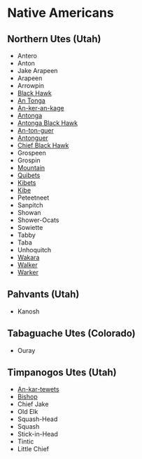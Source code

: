 # Native Americans
## Northern Utes (Utah)

- Antero
- Anton
- Jake Arapeen
 - Arapeen
 - Arrowpin
- [Black Hawk](black-hawk.md)
 - [An Tonga](black-hawk.md)
 - [An-ker-an-kage](black-hawk.md)
 - [Antonga](black-hawk.md)
 - [Antonga Black Hawk](black-hawk.md)
 - [An-ton-guer](black-hawk.md)
 - [Antonguer](black-hawk.md)
 - [Chief Black Hawk](black-hawk.md)
- Grospeen
 - Grospin
- [Mountain](mountain.md)
 - [Quibets](mountain.md)
 - [Kibets](mountain.md)
 - [Kibe](mountain.md)
- Peteetneet
- Sanpitch
- Showan
- Shower-Ocats
- Sowiette
- Tabby
 - Taba
- Unhoquitch
- [Wakara](wakara.md)
 - [Walker](wakara.md)
 - [Warker](wakara.md)

## Pahvants (Utah)

- Kanosh

## Tabaguache Utes (Colorado)

- Ouray

## Timpanogos Utes (Utah)

- [An-kar-tewets](an-kar-tewets.md)
- [Bishop](bishop.md)
- Chief Jake
- Old Elk
- Squash-Head
 - Squash
- Stick-in-Head
- Tintic
 - Little Chief
